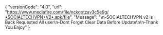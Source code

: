 { "versionCode": "4.0", "url": "https://www.mediafire.com/file/nckgotzav3c5e9g/•SOCIALTECHVPN+V2•.apk/file", "Message": "\n-SOCIALTECHVPN v2 is Back Requested All user\n-Dont Forget Clear Data Before Update\n\n-Thank You Enjoy" }
